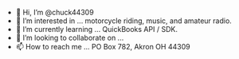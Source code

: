 - 👋 Hi, I’m @chuck44309
- 👀 I’m interested in ... motorcycle riding, music, and amateur radio.
- 🌱 I’m currently learning ... QuickBooks API / SDK.
- 💞️ I’m looking to collaborate on ...
- 📫 How to reach me ... PO Box 782, Akron OH 44309

<!---
chuck44309/chuck44309 is a ✨ special ✨ repository because its `README.md` (this file) appears on your GitHub profile.
You can click the Preview link to take a look at your changes.
--->
